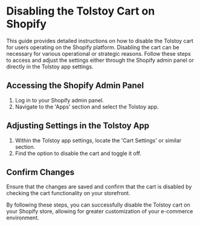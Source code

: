 # Disabling the Tolstoy Cart on Shopify

This guide provides detailed instructions on how to disable the Tolstoy cart for users operating on the Shopify platform. Disabling the cart can be necessary for various operational or strategic reasons. Follow these steps to access and adjust the settings either through the Shopify admin panel or directly in the Tolstoy app settings.

## Accessing the Shopify Admin Panel
1. Log in to your Shopify admin panel.
2. Navigate to the 'Apps' section and select the Tolstoy app.

## Adjusting Settings in the Tolstoy App
1. Within the Tolstoy app settings, locate the 'Cart Settings' or similar section.
2. Find the option to disable the cart and toggle it off.

## Confirm Changes
Ensure that the changes are saved and confirm that the cart is disabled by checking the cart functionality on your storefront.

By following these steps, you can successfully disable the Tolstoy cart on your Shopify store, allowing for greater customization of your e-commerce environment.